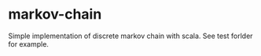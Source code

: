 # markov-chain
Simple implementation of discrete markov chain with scala.
See test forlder for example.
